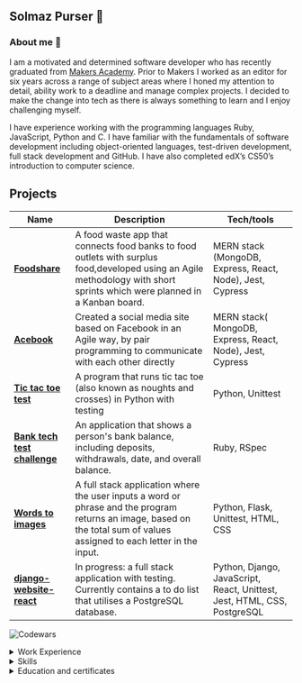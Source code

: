 ## Solmaz Purser 🌺
### About me 👋

I am a motivated and determined software developer who has recently graduated from [Makers Academy](https://makers.tech/). Prior to Makers I worked as an editor for six years across a range of subject areas where I honed my attention to detail, ability work to a deadline and manage complex projects. I decided to make the change into tech as there is always something to learn and I enjoy challenging myself.

I have experience working with the programming languages Ruby, JavaScript, Python and C. I have familiar with the fundamentals of software development including object-oriented languages, test-driven development, full stack development and GitHub. I have also completed edX’s CS50’s introduction to computer science.

## Projects

| Name                         | Description       | Tech/tools        |
| ---------------------------- | ----------------- | ----------------- |
| [**Foodshare**](  https://github.com/maddc0de/foodshare)| A food waste app that connects food banks to food outlets with surplus food,developed using an Agile methodology with short sprints which were planned in a  Kanban board. | MERN stack (MongoDB, Express, React, Node), Jest, Cypress|
| [**Acebook**](https://github.com/bookloversolmaz/acebook-mern-fire_team) | Created a social media site based on Facebook in an Agile way, by pair programming to communicate with each other directly| MERN stack( MongoDB, Express, React, Node), Jest, Cypress|
|[**Tic tac toe test**](https://github.com/bookloversolmaz/tic_tac_toe_tech_test_python) | A program that runs tic tac toe (also known as noughts and crosses) in Python with testing | Python, Unittest |
| [**Bank tech test challenge**](https://github.com/bookloversolmaz/Bank-test-tech-challenge) | An application that shows a person's bank balance, including deposits, withdrawals, date, and overall balance.| Ruby, RSpec|
|[**Words to images**](https://github.com/bookloversolmaz/words_to_images_CS50_project) | A full stack application where the user inputs a word or phrase and the program returns an image, based on the total sum of values assigned to each letter in the input. | Python, Flask, Unittest, HTML, CSS|
|[**django-website-react**](https://github.com/bookloversolmaz/django-website-react) | In progress: a full stack application with testing. Currently contains a to do list that utilises a PostgreSQL database. | Python, Django, JavaScript, React, Unittest, Jest, HTML, CSS, PostgreSQL|

![Codewars](https://github.r2v.ch/codewars?user=bookloversolmaz)

<details>
<summary>Work Experience</summary>

**Project editor** PeopleCert (formerly AXELOS) (June 2022 to December 2022 )

- Demonstrated excellent interpersonal skills by forming and managing relationships with stakeholders, which led to a stakeholder submitting an article after missing several deadlines.
- Trained new employees by leading weekly workshops where I would share my business knowledge and answer questions.
- Analysed and edited complex technical text to clearly and concisely reflect the author’s intended meaning.

**In-house editor** TOPRA (November 2021 to April 2022)

- Responsible for the entire production of  the monthly journal the Regulatory Rapporteur and managed the content writer who oversaw newsletters.
- Implemented an entirely new content management system and content tracking system, which was praised by the editorial board for its ease of use.
- Managed relationships with the editorial board, including chairing a monthly editorial board meeting.

**Project editor** AXELOS (April 2019 to November 2021)  

- Project managed on average 20 pieces of content simultaneously, including two 30 000 word books.
- Edited and wrote technical content, which involved learning and applying new knowledge.
- Chaired the new ideas meeting where employees shared customer feedback, which were then translated into content to improve the user experience.

**Editor (various positions)** LexisNexis (March 2016 to December 2018)

**Operations assistant during placement year** i-docserve (August 2013 to August 2014)
</details>

<details>
<summary>Skills</summary>

#### Communication
Developed during my years as an editor where communication skills were paramount. Ability to understand and communicate complex technical information, with the result that I was able to edit two 30 000 word books and write articles on IT service management and project management. This translated into an ability to write clear documentation for the final project at Makers. Also demonstrated team working skills when I ran editorial meetings with editorial board to discuss and plan upcoming issues of a monthly trade magazine.

#### Problem-solving
Needed to ensure that content met user needs at AXELOS. Consequently, started and chaired the new ideas meeting, whereby colleagues shared user feedback, which was then translated into actionable ideas. Researched the market using available resources to understand user needs. This included attending conferences, researching competitors’ content and speaking with external stakeholders and developed products to meet those needs. These skills were useful when planning projects at Makers, where each project had to meet the users' requirements.

#### Determination
Decided to learn software development by starting with CS50’s introduction to computer science in August 2022. Prior experience focused on content management systems, designing content with Adobe InDesign and the non-technical aspects of developing a website, including adding landing pages and content. Despite the steep learning curve, I consistently developed skills using online resources and books, such as Code by Charles Petzold. As a result, I was able to complete Makers Academy.

#### Delivery
At Axelos simultaneously managed several products and published at least four pieces of content a month exceeding targets. Effectively implemented version control during each projects development phase to avoid delays and ensure that the correct version of the final product was delivered. During Makers I was able to use a Kanban board to chart the teams progress and GitHub to ensure that the correct version of the program was in the main branch.
</details>

<details>
<summary>Education and certificates</summary>

#### Software development bootcamp, Makers Academy (February to June 2023)
- A strong focus on test-driven development, which was further honed during one-to-one code reviews.
- A focus on pair programming, which I was able to do at least three times a week.
- Developed knowledge of object-oriented programming languages, focusing on Ruby and JavaScript.
- Worked on full stack projects utilising model-view-controller patterns and databases including SQL (PostgreSQL) and NoSQL database (MongoDB).
- OOP, TDD, MVC, DDD
- Agile, Kanban board
- Ruby, JavaScript, HTML, CSS
- RSpec, Jest, Cypress
- Completed an emotional intelligence (EI) curriculum, with specific training on feedback, empathy and teamwork within a technical environment.

#### University of Surrey, Law degree (September 2011 to June 2015)

#### Certificates
- [CS50 introduction to computer science](https://certificates.cs50.io/bcf5ba3e-67a6-4eef-9af1-b0425566ad9b.pdf?size=letter) (July 2023)
- PRINCE2 Foundation (November 2019)
- PRINCE2 Agile (November 2020)
- ITIL 4 Foundation (April 2019)

</details>
